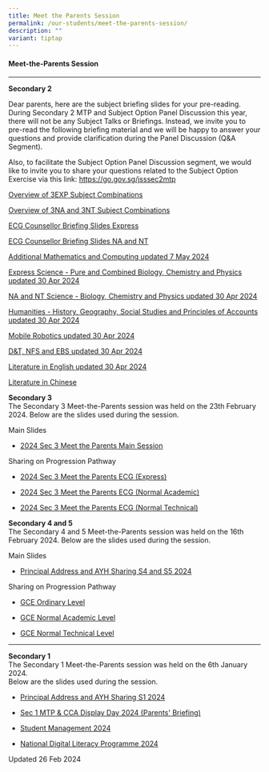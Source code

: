```yaml
---
title: Meet the Parents Session
permalink: /our-students/meet-the-parents-session/
description: ""
variant: tiptap
---
```

<h4>Meet-the-Parents Session</h4>
<hr>
<p><strong>Secondary 2</strong>
</p>
<p>Dear parents, here are the subject briefing slides for your pre-reading.
During Secondary 2 MTP and Subject Option Panel Discussion this year, there
will not be any Subject Talks or Briefings. Instead, we invite you to pre-read
the following briefing material and we will be happy to answer your questions
and provide clarification during the Panel Discussion (Q&amp;A Segment).</p>
<p>Also, to facilitate the Subject Option Panel Discussion segment, we would
like to invite you to share your questions related to the Subject Option
Exercise via this link: <a href="https://go.gov.sg/jsssec2mtp" rel="noopener noreferrer nofollow" target="_blank">https://go.gov.sg/jsssec2mtp</a>
</p>
<p><a href="/files/Overview_of_3EXP_Subject_Combinations.pdf" rel="noopener noreferrer nofollow" target="_blank">Overview of 3EXP Subject Combinations</a>
</p>
<p><a href="/files/Overview_of_3NA___3NT_Subject_Combinations.pdf" rel="noopener noreferrer nofollow" target="_blank">Overview of 3NA and 3NT Subject Combinations</a>
</p>
<p><a href="/files/ECG_Counsellor_Briefing_Slides___EXP.pdf" rel="noopener noreferrer nofollow" target="_blank">ECG Counsellor Briefing Slides Express</a>
</p>
<p><a href="/files/ECG_Counsellor_Briefing_Slides___NA_and_NT.pdf" rel="noopener noreferrer nofollow" target="_blank">ECG Counsellor Briefing Slides NA and NT</a>
</p>
<p><a href="/files/Mathematics.pdf" rel="noopener noreferrer nofollow" target="_blank">Additional Mathematics and Computing updated 7 May 2024</a>
</p>
<p><a href="/files/Express_Science___Pure_and_Combined_Biology_Chemistry_Physics.pdf" rel="noopener noreferrer nofollow" target="_blank">Express Science - Pure and Combined Biology, Chemistry and Physics updated 30 Apr 2024</a>
</p>
<p><a href="/files/NA_NT_Science___Biology_Chemistry_Physics.pdf" rel="noopener noreferrer nofollow" target="_blank">NA and NT Science - Biology, Chemistry and Physics updated 30 Apr 2024</a>
</p>
<p><a href="/files/History_and_Geography_and_Principles_of_Accounts.pdf" rel="noopener noreferrer nofollow" target="_blank">Humanities - History, Geography, Social Studies and Principles of Accounts updated 30 Apr 2024</a>
</p>
<p><a href="/files/Mobile_Robotics__1_.pdf" rel="noopener noreferrer nofollow" target="_blank">Mobile Robotics updated 30 Apr 2024</a>
</p>
<p><a href="/files/D_T_and_NFS_and_EBS__1_.pdf" rel="noopener noreferrer nofollow" target="_blank">D&amp;T, NFS and EBS updated 30 Apr 2024</a>
</p>
<p><a href="/files/Literature_in_English__1_.pdf" rel="noopener noreferrer nofollow" target="_blank">Literature in English updated 30 Apr 2024</a>
</p>
<p><a href="/files/Literature_in_Chinese.pdf" rel="noopener noreferrer nofollow" target="_blank">Literature in Chinese</a>
</p>
<p><strong>Secondary 3</strong> 
<br>The Secondary 3 Meet-the-Parents session was held on the 23th February
2024. Below are the slides used during the session.</p>
<p>Main Slides</p>
<ul data-tight="true" class="tight">
<li>
<p><a href="/files/2024_Sec_3_MTP_Main_Session_compressed.pdf" rel="noopener noreferrer nofollow" target="_blank">2024 Sec 3 Meet the Parents Main Session</a>
</p>
</li>
</ul>
<p>Sharing on Progression Pathway</p>
<ul data-tight="true" class="tight">
<li>
<p><a href="/files/2024_Sec3_MTP_ECG__3E_.pdf" rel="noopener noreferrer nofollow" target="_blank">2024 Sec 3 Meet the Parents ECG (Express)</a>
</p>
</li>
<li>
<p><a href="/files/2024_Sec3_MTP_ECG__3NA_.pdf" rel="noopener noreferrer nofollow" target="_blank">2024 Sec 3 Meet the Parents ECG (Normal Academic)</a>
</p>
</li>
<li>
<p><a href="/files/2024_Sec3_MTP_ECG__3NT_.pdf" rel="noopener noreferrer nofollow" target="_blank">2024 Sec 3 Meet the Parents ECG (Normal Technical)</a>
</p>
</li>
</ul>
<p><strong>Secondary 4 and 5</strong> 
<br>The Secondary 4 and 5 Meet-the-Parents session was held on the 16th February
2024. Below are the slides used during the session.</p>
<p>Main Slides</p>
<ul data-tight="true" class="tight">
<li>
<p><a href="/files/MTP/2024_sec_45_mtp__main_session.pdf" rel="noopener noreferrer nofollow" target="_blank">Principal Address and AYH Sharing S4 and S5 2024</a>
</p>
</li>
</ul>
<p>Sharing on Progression Pathway</p>
<ul data-tight="true" class="tight">
<li>
<p><a href="/files/MTP/2024_Sec45_MTP_ECG__4E5N_.pdf" rel="noopener noreferrer nofollow" target="_blank">GCE Ordinary Level</a>
</p>
</li>
<li>
<p><a href="/files/MTP/2024_Sec45_MTP_ECG__4NA_.pdf" rel="noopener noreferrer nofollow" target="_blank">GCE Normal Academic Level</a>
</p>
</li>
<li>
<p><a href="/files/MTP/2024_Sec45_MTP_ECG__4NT_.pdf" rel="noopener noreferrer nofollow" target="_blank">GCE Normal Technical Level</a>
</p>
</li>
</ul>
<hr>
<p><strong>Secondary 1</strong> 
<br>The Secondary 1 Meet-the-Parents session was held on the 6th January 2024.
<br>Below are the slides used during the session.
<br>
</p>
<ul data-tight="true" class="tight">
<li>
<p><a href="/files/Principal_Address_and_AYH_Sharing_S1_2024__3_.pdf" rel="noopener noreferrer nofollow" target="_blank">Principal Address and AYH Sharing S1 2024</a>
</p>
</li>
<li>
<p><a href="/files/Sec_1_MTP___CCA_Display_Day_2024__Parents_Briefing_.pdf" rel="noopener noreferrer nofollow" target="_blank">Sec 1 MTP &amp; CCA Display Day 2024 (Parents' Briefing)</a>
</p>
</li>
<li>
<p><a href="/files/Student_Management_2024.pdf" rel="noopener noreferrer nofollow" target="_blank">Student Management 2024</a>
</p>
</li>
<li>
<p><a href="/files/National_Digital_Literacy_Programme_2024.pdf" rel="noopener noreferrer nofollow" target="_blank">National Digital Literacy Programme 2024</a> 
<br>
</p>
</li>
</ul>
<p>Updated 26 Feb 2024</p>
